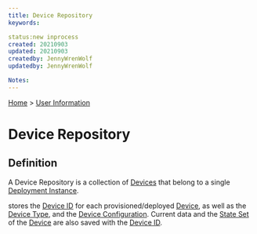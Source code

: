 ```yaml
---
title: Device Repository
keywords: 

status:new inprocess
created: 20210903
updated: 20210903
createdby: JennyWrenWolf
updatedby: JennyWrenWolf

Notes: 
---
```

[Home](../Index.md) > [User Information](./Index.md)

# Device Repository

## Definition

A Device Repository is a collection of [Devices](./Glossary/Device)  that belong to a single [Deployment Instance](./).


stores the [Device ID](./Glossary/DeviceID.md) for each provisioned/deployed [Device](./Glossary/Device.md), as well as the [Device Type](./Glossary/DeviceType.md), and the [Device Configuration](./Glossary/DeviceConfiguration.md).  Current data and the [State Set](./Glossary/StateSet.md) of the [Device](./Glossary/Device) are also saved with the [Device ID](./Glossary/DeviceID.md).